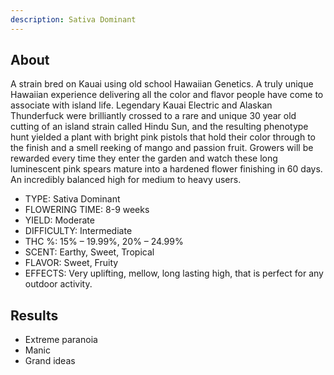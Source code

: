 ```yaml
---
description: Sativa Dominant
---
```

## About

A strain bred on Kauai using old school Hawaiian Genetics. A truly unique Hawaiian experience delivering all the color and flavor people have come to associate with island life. Legendary Kauai Electric and Alaskan Thunderfuck were brilliantly crossed to a rare and unique 30 year old cutting of an island strain called Hindu Sun, and the resulting phenotype hunt yielded a plant with bright pink pistols that hold their color through to the finish and a smell reeking of mango and passion fruit. Growers will be rewarded every time they enter the garden and watch these long luminescent pink spears mature into a hardened flower finishing in 60 days. An incredibly balanced high for medium to heavy users.

* TYPE: Sativa Dominant
* FLOWERING TIME: 8-9 weeks
* YIELD: Moderate
* DIFFICULTY: Intermediate
* THC %: 15% – 19.99%, 20% – 24.99%
* SCENT: Earthy, Sweet, Tropical
* FLAVOR: Sweet, Fruity
* EFFECTS: Very uplifting, mellow, long lasting high, that is perfect for any outdoor activity.

## Results

* Extreme paranoia
* Manic
* Grand ideas
